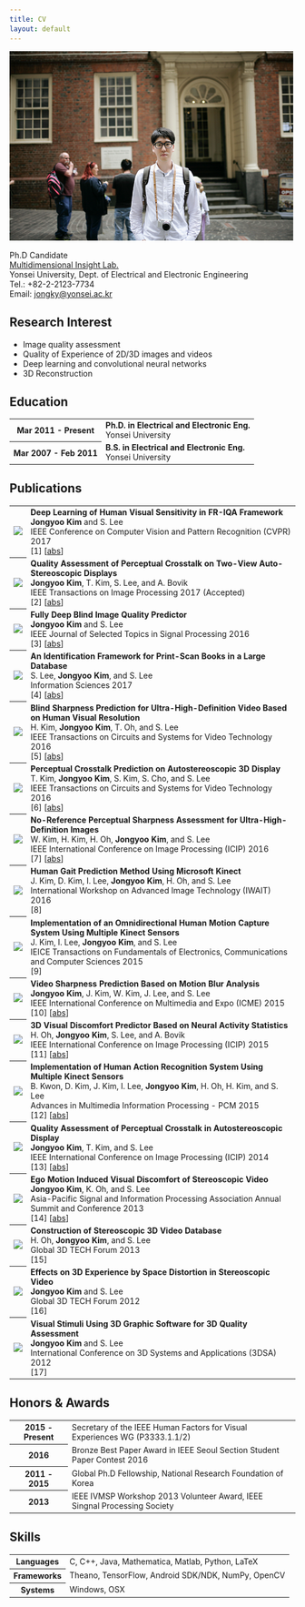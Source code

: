 ```yaml
---
title: CV
layout: default
---
```


<div style="text-align:left">
<img src="jongyoo.jpg" alt="Drawing" style="width: 500px;"/>
</div>

<!--![Jongyoo](jongyoo.jpg)-->

Ph.D Candidate<br>
[Multidimensional Insight Lab.](http://insight.yonsei.ac.kr)<br>
Yonsei University, Dept. of Electrical and Electronic Engineering<br>
Tel.: +82-2-2123-7734<br>
Email: jongky@yonsei.ac.kr

## Research Interest
- Image quality assessment
- Quality of Experience of 2D/3D images and videos
- Deep learning and convolutional neural networks
- 3D Reconstruction

## Education

<!--<style>
.blueone {
  border-collapse: collapse;
}
.blueone th, td {
  padding: 10px;
  border-bottom: 1px solid gray;
  text-align: left;
  padding: 5px 20px;
}
</style>-->

<table class="type04">
  <tr>
    <th>Mar 2011 - Present</th>
    <td>
        <strong>Ph.D. in Electrical and Electronic Eng.</strong>
        <br>
      Yonsei University
    </td>
  </tr>
  <tr>
    <th>Mar 2007 - Feb 2011</th>
    <td>
        <strong>B.S. in Electrical and Electronic Eng.</strong>
        <br>
      Yonsei University
    </td>
  </tr>
</table>


## Publications

<table class="type04">

<tr>
<th><img src="images/publications/kim_deep_2017.png"/></th>
<td>
    <strong>Deep Learning of Human Visual Sensitivity in FR-IQA Framework</strong><br>
    <strong>Jongyoo Kim</strong> and S. Lee<br>
    IEEE Conference on Computer Vision and Pattern Recognition (CVPR) 2017<br>
    [1]
[<a href='javascript: none'
    onclick='toggle("abs_kim_deep_2017")'>abs</a>]<br>

<div id="abs_kim_deep_2017" style="text-align: justify; display: none" markdown="1">
Since human observers are the ultimate receivers of digital images and videos, quality metrics should be designed from a human-oriented perspective. Conventionally, a number of full-reference image quality assessment (FR-IQA) methods adopted various computational models of the human visual system (HVS) from psychological vision science research. In this paper, we propose a novel convolutional neural networks (CNN) based FR-IQA metric, named deep image quality assessment (DeepQA), where the behavior of the HVS is learned from the underlying data distribution of an IQA database. Different from previous studies, our model seeks the optimal visual weight based on understanding of database information itself without any prior knowledge of the HVS. Through the experiments, we show that the predicted visual sensitivity maps agree with the human subjective opinions. In addition, DeepQA achieves the stat-of-the-art prediction accuracy among the FR-IQA metrics.
</div>

</td>
</tr>


<tr>
<th><img src="images/publications/kim_quality_2017.png"/></th>
<td>
    <strong>Quality Assessment of Perceptual Crosstalk on Two-View Auto-Stereoscopic Displays</strong><br>
    <strong>Jongyoo Kim</strong>, T. Kim, S. Lee, and A. Bovik<br>
    IEEE Transactions on Image Processing 2017 (Accepted)<br>
    [2]
[<a href='javascript: none'
    onclick='toggle("abs_kim_quality_2017")'>abs</a>]<br>

<div id="abs_kim_quality_2017" style="text-align: justify; display: none" markdown="1">
Crosstalk is one of the most severe factors affecting the perceived quality of stereoscopic 3D (S3D) images.It arises from a leakage of light intensity between multiple views, as in auto-stereoscopic displays. Well-known determinants of crosstalk include the co-location contrast and disparity of the left and right images, which have been dealt with in prior studies. However, when a natural stereo image that contains complex naturalistic spatial characteristics is viewed on an auto-stereoscopic display, other factors may also play an important role in the perception of crosstalk. Here, we describe a new way of predicting the perceived severity of crosstalk, which we call the Binocular Perceptual Crosstalk Predictor (BPCP). BPCP uses measurements of three complementary 3D image properties (texture, structural duplication and binocular summation) in combination with two well-known factors (co-location contrast and disparity) to make predictions of crosstalk on two-view auto-stereoscopic displays. The new BPCP model includes two masking algorithms and a binocular pooling method. We explore a new masking phenomenon that we call duplicated structure masking, which arises from structural correlations between the original and distorted objects. We also utilize an advanced binocular summation model to develop a binocular pooling algorithm. Our experimental results indicate that BPCP achieves high correlations against subjective test results, improving upon those delivered by previous crosstalk prediction models.
</div>

</td>
</tr>


<tr>
<th><img src="images/publications/kim_fully_2016.png"/></th>
<td>
    <strong>Fully Deep Blind Image Quality Predictor</strong><br>
    <strong>Jongyoo Kim</strong> and S. Lee<br>
    IEEE Journal of Selected Topics in Signal Processing 2016<br>
    [3]
<!--[<a href='javascript: none'
    onclick='toggle("abs_kim_fully_2016")'>abs</a>]<br>-->
[<a href='javascript: none'
    onclick='toggle("abs_kim_fully_2016")'>abs</a>]<br>

<div id="abs_kim_fully_2016" style="text-align: justify; display: none" markdown="1">
In general, owing to the benefits obtained from original information, full-reference image quality assessment (FR-IQA) achieves relatively higher prediction accuracy than no-reference image quality assessment (NR-IQA). By fully utilizing reference images, conventional FR-IQA methods have been investigated to produce objective scores that are close to subjective scores. In contrast, NR-IQA does not consider reference images; thus, its performance is inferior to that of FR-IQA. To alleviate this accuracy discrepancy between FR-IQA and NR-IQA methods, we propose a blind image evaluator based on a convolutional neural network (BIECON). To imitate FR-IQA behavior, we adopt the strong representation power of a deep convolutional neural network to generate a local quality map, similar to FR-IQA. To obtain the best results from the deep neural network, replacing hand-crafted features with automatically learned features is necessary. To apply the deep model to the NR-IQA framework, three critical problems must be resolved: 1) lack of training data; 2) absence of local ground truth targets; and 3) different purposes of feature learning. BIECON follows the FR-IQA behavior using the local quality maps as intermediate targets for conventional neural networks, which leads to NR-IQA prediction accuracy that is comparable with that of state-of-the-art FR-IQA methods.
</div>

</td>
</tr>


<tr>
<th><img src="images/publications/lee_identification_2017.png"/></th>
<td>
    <strong>An Identification Framework for Print-Scan Books in a Large Database</strong><br>
    S. Lee, <strong>Jongyoo Kim</strong>, and S. Lee<br>
    Information Sciences 2017<br>
    [4]
[<a href='javascript: none'
    onclick='toggle("abs_lee_identification_2017")'>abs</a>]<br>

<div id="abs_lee_identification_2017" style="text-align: justify; display: none" markdown="1">
In this paper, we propose an identification framework to determine copyright infringement in the form of illegally distributed print-scan books in a large database. The framework contains following main stages: image pre-processing, feature vector extraction, clustering, and indexing, and hierarchical search. The image pre-processing stage provides methods for alleviating the distortions induced by a scanner or digital camera. From the pre-processed image, we propose to generate feature vectors that are robust against distortion. To enhance the clustering performance in a large database, we use a clustering method based on the parallel-distributed computing of Hadoop MapReduce. In addition, to store the clustered feature vectors efficiently and minimize the searching time, we investigate an inverted index for feature vectors. Finally, we implement a two-step hierarchical search to achieve fast and accurate on-line identification. In a simulation, the proposed identification framework shows accurate and robust in the presence of print-scan distortions. The processing time analysis in a parallel computing environment gives extensibility of the proposed framework to massive data. In the matching performance analysis, we empirically and theoretically find that in terms of query time, the optimal number of clusters scales with O ( N ) for N print-scan books.
</div>

</td>
</tr>


<tr>
<th><img src="images/publications/kim_blind_2016-1.png"/></th>
<td>
    <strong>Blind Sharpness Prediction for Ultra-High-Definition Video Based on Human Visual Resolution</strong><br>
    H. Kim, <strong>Jongyoo Kim</strong>, T. Oh, and S. Lee<br>
    IEEE Transactions on Circuits and Systems for Video Technology 2016<br>
    [5]
[<a href='javascript: none'
    onclick='toggle("abs_kim_blind_2016-1")'>abs</a>]<br>

<div id="abs_kim_blind_2016-1" style="text-align: justify; display: none" markdown="1">
We explore a no-reference sharpness assessment model for predicting the perceptual sharpness of ultra-highdefinition (UHD) videos through analysis of visual resolution variation in terms of viewing geometry and scene characteristics. The quality and sharpness of UHD videos are influenced by viewer perception of the spatial resolution afforded by the UHD display, which depends on viewing geometry parameters including display resolution, display size, and viewing distance. In addition, viewers may perceive different degrees of quality and sharpness according to the statistical behavior of the visual signals, such as the motion, texture, and edge, which vary over both spatial and temporal domains. The model also accounts for the resolution variation associated with fixation and foveal regions, which is another important factor affecting the sharpness prediction of UHD video over the spatial domain, and which is caused by the nonuniform distribution of the photoreceptors. We calculate the transition of the visually salient statistical characteristics resulting from changing the display's screen size and resolution. Moreover, we calculated the temporal variation in sharpness over consecutive frames in order to evaluate the temporal sharpness perception of UHD video. We verify that the proposed model outperforms other sharpness models in both spatial and temporal sharpness assessments.
</div>

</td>
</tr>


<tr>
<th><img src="images/publications/kim_perceptual_2016.png"/></th>
<td>
    <strong>Perceptual Crosstalk Prediction on Autostereoscopic 3D Display</strong><br>
    T. Kim, <strong>Jongyoo Kim</strong>, S. Kim, S. Cho, and S. Lee<br>
    IEEE Transactions on Circuits and Systems for Video Technology 2016<br>
    [6]
[<a href='javascript: none'
    onclick='toggle("abs_kim_perceptual_2016")'>abs</a>]<br>

<div id="abs_kim_perceptual_2016" style="text-align: justify; display: none" markdown="1">
Perceptual crosstalk prediction for autostereoscopic 3D displays is of fundamental importance in determining the level of quality perceived by humans in terms of the display performance and the 3D viewing experience. However, no robust framework exists to quantify perceptual crosstalk while taking into account the hardware structure of a display as well as its content characteristics via content analysis. In this paper, we present a 3D Perceptual Crosstalk Predictor (3D-PCP) that can be used to predict crosstalk in a unique way when viewing autostereoscopic 3D displays. 3D-PCP captures hardware features using an Optical Fourier transform - Light Measurement Device and content features through content analysis based on information theory. By deriving the disparity, luminance, color, and texture maps, this approach defines the visual entropy, mutual information, and relative entropy in order to investigate the influences of the 3D scene characteristics on perceptual crosstalk. The experimental results demonstrate that the 3D-PCP output is highly correlated with subjective scores.
</div>

</td>
</tr>


<tr>
<th><img src="images/publications/kim_no-reference_2016.png"/></th>
<td>
    <strong>No-Reference Perceptual Sharpness Assessment for Ultra-High-Definition Images</strong><br>
    W. Kim, H. Kim, H. Oh, <strong>Jongyoo Kim</strong>, and S. Lee<br>
    IEEE International Conference on Image Processing (ICIP) 2016<br>
    [7]
[<a href='javascript: none'
    onclick='toggle("abs_kim_no-reference_2016")'>abs</a>]<br>

<div id="abs_kim_no-reference_2016" style="text-align: justify; display: none" markdown="1">
Since ultra-high-definition (UHD) display has larger resolution and various display size, it is necessary to measure image sharpness considering variation in visual resolution caused by diverse viewing geometry. In this paper, we propose a no-reference perceptual sharpness assessment model of UHD images. The proposed model analyzes viewing geometry in terms of display resolution and viewing environment. Then, we measure the local adaptive sharpness score in accordance with the textural motion blur, texture, and edge. In addition, we propose a spatial pooling method associated with foveal regions, which is caused by nonuniform distribution of the photoreceptors on a human retina. Through the rigorous experiments, we demonstrate that the proposed model can measure the sharpness of UHD images more accurately than other image sharpness assessment methods.
</div>

</td>
</tr>


<tr>
<th><img src="images/publications/kim_human_2016.png"/></th>
<td>
    <strong>Human Gait Prediction Method Using Microsoft Kinect</strong><br>
    J. Kim, D. Kim, I. Lee, <strong>Jongyoo Kim</strong>, H. Oh, and S. Lee<br>
    International Workshop on Advanced Image Technology (IWAIT) 2016<br>
    [8]<br>

</td>
</tr>


<tr>
<th><img src="images/publications/junghwan2015implementation.png"/></th>
<td>
    <strong>Implementation of an Omnidirectional Human Motion Capture System Using Multiple Kinect Sensors</strong><br>
    J. Kim, I. Lee, <strong>Jongyoo Kim</strong>, and S. Lee<br>
    IEICE Transactions on Fundamentals of Electronics, Communications and Computer Sciences 2015<br>
    [9]<br>

</td>
</tr>


<tr>
<th><img src="images/publications/kim_video_2015.png"/></th>
<td>
    <strong>Video Sharpness Prediction Based on Motion Blur Analysis</strong><br>
    <strong>Jongyoo Kim</strong>, J. Kim, W. Kim, J. Lee, and S. Lee<br>
    IEEE International Conference on Multimedia and Expo (ICME) 2015<br>
    [10]
[<a href='javascript: none'
    onclick='toggle("abs_kim_video_2015")'>abs</a>]<br>

<div id="abs_kim_video_2015" style="text-align: justify; display: none" markdown="1">
For high bit rate video, it is important to acquire the video contents with high resolution, the quality of which may be degraded due to the motion blur from the movement of an object(s) or the camera. However, conventional sharpness assessments are designed to find focal blur caused either by defocusing or by compression distortion targeted for low bit rates. To overcome this limitation, we present a no-reference framework of a visual sharpness assessment (VSA) for high-resolution video based on the motion and scene classification. In the proposed framework, the accuracy of the sharpness estimation can be improved via pooling weighted by the visual perception from the object and camera movements and by the strong influence from the region with the highest sharpness. Based on the motion blur characteristics, the variance and the contrast over the spectral domain are used to quantify the perceived sharpness. Moreover, for the VSA, we extract the highly influential sharper regions and emphasize them by utilizing the scene adaptive pooling.
</div>

</td>
</tr>


<tr>
<th><img src="images/publications/oh_3d_2015.png"/></th>
<td>
    <strong>3D Visual Discomfort Predictor Based on Neural Activity Statistics</strong><br>
    H. Oh, <strong>Jongyoo Kim</strong>, S. Lee, and A. Bovik<br>
    IEEE International Conference on Image Processing (ICIP) 2015<br>
    [11]
[<a href='javascript: none'
    onclick='toggle("abs_oh_3d_2015")'>abs</a>]<br>

<div id="abs_oh_3d_2015" style="text-align: justify; display: none" markdown="1">
Visual discomfort assessment (VDA) on stereoscopic images is of fundamental importance for making decisions regarding visual fatigue caused by unnatural binocular alignment. Nevertheless, no solid framework exists to quantify this discomfort using models of the responses of visual neurons. Binocular vision is realized by means of neural mechanisms that subserve the sensorimotor control of eye movements. We propose a neuronal model-based framework called Neural 3D Visual Discomfort Predictor (N3D-VDP) that automatically predicts the level of visual discomfort experienced when viewing stereoscopic 3D (S3D) images. The N3D-VDP model extracts features derived by estimating the neural activity associated with the processing of binocular disparities. In this regard we deploy a model of disparity processing in the extra-striate middle temporal (MT) region of occipital lobe. We compare the performance of N3D-VDP with other recent VDA algorithms using correlations against reported subjective visual discomfort, and show that N3D-VDP is statistically superior to the other methods.
</div>

</td>
</tr>


<tr>
<th><img src="images/publications/kwon_implementation_2015.png"/></th>
<td>
    <strong>Implementation of Human Action Recognition System Using Multiple Kinect Sensors</strong><br>
    B. Kwon, D. Kim, J. Kim, I. Lee, <strong>Jongyoo Kim</strong>, H. Oh, H. Kim, and S. Lee<br>
    Advances in Multimedia Information Processing - PCM 2015<br>
    [12]
[<a href='javascript: none'
    onclick='toggle("abs_kwon_implementation_2015")'>abs</a>]<br>

<div id="abs_kwon_implementation_2015" style="text-align: justify; display: none" markdown="1">
Human action recognition is an important research topic that has many potential applications such as video surveillance, human-computer interaction and virtual reality combat training. However, many researches of human action recognition have been performed in single camera system, and has low performance due to vulnerability to partial occlusion. In this paper, we propose a human action recognition system using multiple Kinect sensors to overcome the limitation of conventional single camera based human action recognition system. To test feasibility of the proposed system, we use the snapshot and temporal features which are extracted from three-dimensional (3D) skeleton data sequences, and apply the support vector machine (SVM) for classification of human action. The experiment results demonstrate the feasibility of the proposed system.
</div>

</td>
</tr>


<tr>
<th><img src="images/publications/kim_quality_2014.png"/></th>
<td>
    <strong>Quality Assessment of Perceptual Crosstalk in Autostereoscopic Display</strong><br>
    <strong>Jongyoo Kim</strong>, T. Kim, and S. Lee<br>
    IEEE International Conference on Image Processing (ICIP) 2014<br>
    [13]
[<a href='javascript: none'
    onclick='toggle("abs_kim_quality_2014")'>abs</a>]<br>

<div id="abs_kim_quality_2014" style="text-align: justify; display: none" markdown="1">
Crosstalk is one of the most annoying problems in an autostereoscopic display causing perceptual quality degradation and visual discomfort. To predict the perceived crosstalk when viewing an autostereoscopic display, it is necessary to consider the characteristics of human perception, displaying mechanism, viewing environment and so on. Therefor, we propose a novel metric for predicting the perceptual crosstalk that is based on human visual system (HVS); non-linear sensitivity of luminance and masking effects. The proposed model adopts the duplicated structure masking, yielding predictive power that is statistically superior to prior models that rely on 2D quality metric.
</div>

</td>
</tr>


<tr>
<th><img src="images/publications/kim_ego_2013.png"/></th>
<td>
    <strong>Ego Motion Induced Visual Discomfort of Stereoscopic Video</strong><br>
    <strong>Jongyoo Kim</strong>, K. Oh, and S. Lee<br>
    Asia-Pacific Signal and Information Processing Association Annual Summit and Conference 2013<br>
    [14]
[<a href='javascript: none'
    onclick='toggle("abs_kim_ego_2013")'>abs</a>]<br>

<div id="abs_kim_ego_2013" style="text-align: justify; display: none" markdown="1">
When each video sequence is captured, an inappropriate camera motion should be one of crucial factors leading to visual discomfort and distortion. The well known symptom, visually induced motion sickness (VIMS) is caused by the illusion of self motion by perceiving the video with ego motion. In particular, for the stereoscopic 3D video, it can be easily observed that the viewers have dominantly feel much more severe symptoms of visual discomfort. In this paper, we analyze the ego motion of the stereoscopic video and predict the effects. We attempt a novel approach by exploiting the computer vision algorithm. We propose a novel method which can estimate the perceptual 3D ego motion from the stereoscopic video. Then we analyze the ego motion components to predict the visual discomfort of stereoscopic video.
</div>

</td>
</tr>


<tr>
<th><img src="images/publications/oh_construction_2013.png"/></th>
<td>
    <strong>Construction of Stereoscopic 3D Video Database</strong><br>
    H. Oh, <strong>Jongyoo Kim</strong>, and S. Lee<br>
    Global 3D TECH Forum 2013<br>
    [15]<br>

</td>
</tr>


<tr>
<th><img src="images/publications/kim_effects_2012.png"/></th>
<td>
    <strong>Effects on 3D Experience by Space Distortion in Stereoscopic Video</strong><br>
    <strong>Jongyoo Kim</strong> and S. Lee<br>
    Global 3D TECH Forum 2012<br>
    [16]<br>

</td>
</tr>


<tr>
<th><img src="images/publications/kim_visual_2012.png"/></th>
<td>
    <strong>Visual Stimuli Using 3D Graphic Software for 3D Quality Assessment</strong><br>
    <strong>Jongyoo Kim</strong> and S. Lee<br>
    International Conference on 3D Systems and Applications (3DSA) 2012<br>
    [17]<br>

</td>
</tr>


</table>


<!--## Industry Experience
<table class="type04">
<tr>
  <th>May 2014 - Aug 2014</th>
  <td><strong>Adobe Research</strong>, Data Scientist Intern</td>
</tr>
<tr>
<td colspan="100%">
<ul>
<li markdown="1">
I built a web analytics processing engine using **Scala**, **Spark**, **Spray**, **Parquet**, and **HDFS**.
</li>
</ul>
</td>
</tr>
</table>-->



## Honors & Awards
<table class="type04">
<tr>
  <th>2015 - Present</th>
  <td>
    Secretary of the IEEE Human Factors for Visual Experiences WG (P3333.1.1/2)
    <!--  -->
  </td>
</tr>
<tr>
  <th>2016</th>
  <td>
    Bronze Best Paper Award in IEEE Seoul Section Student Paper Contest 2016
    <!--  -->
  </td>
</tr>
<tr>
  <th>2011 - 2015</th>
  <td>
    Global Ph.D Fellowship, National Research Foundation of Korea
    <!--  -->
  </td>
</tr>
<tr>
  <th>2013</th>
  <td>
    IEEE IVMSP Workshop 2013 Volunteer Award, IEEE Singnal Processing Society
    <!--  -->
  </td>
</tr>
</table>


## Skills
<table class="type04">
<tr>
  <th>Languages</th>
  <td markdown="1">
C, C++, Java, Mathematica, Matlab, Python, LaTeX
  </td>
</tr>
<tr>
  <th>Frameworks</th>
  <td markdown="1">
Theano, TensorFlow, Android SDK/NDK, NumPy, OpenCV
  </td>
</tr>
<tr>
  <th>Systems</th>
  <td markdown="1">
Windows, OSX
  </td>
</tr>
</table>


